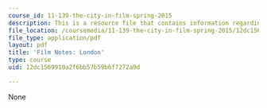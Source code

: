 ```yaml
---
course_id: 11-139-the-city-in-film-spring-2015
description: This is a resource file that contains information regarding london.
file_location: /coursemedia/11-139-the-city-in-film-spring-2015/12dc1569910a2f6bb57b59b6f7272a9d_MIT11_139S15_London.pdf
file_type: application/pdf
layout: pdf
title: 'Film Notes: London'
type: course
uid: 12dc1569910a2f6bb57b59b6f7272a9d

---
```

None